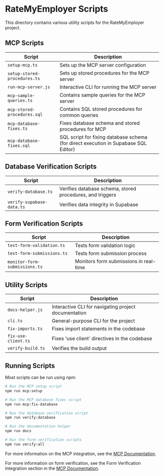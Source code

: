 # RateMyEmployer Scripts

This directory contains various utility scripts for the RateMyEmployer project.

## MCP Scripts

| Script | Description |
|--------|-------------|
| `setup-mcp.ts` | Sets up the MCP server configuration |
| `setup-stored-procedures.ts` | Sets up stored procedures for the MCP server |
| `run-mcp-server.js` | Interactive CLI for running the MCP server |
| `mcp-sample-queries.ts` | Contains sample queries for the MCP server |
| `mcp-stored-procedures.sql` | Contains SQL stored procedures for common queries |
| `mcp-database-fixes.ts` | Fixes database schema and stored procedures for MCP |
| `mcp-database-fixes.sql` | SQL script for fixing database schema (for direct execution in Supabase SQL Editor) |

## Database Verification Scripts

| Script | Description |
|--------|-------------|
| `verify-database.ts` | Verifies database schema, stored procedures, and triggers |
| `verify-supabase-data.ts` | Verifies data integrity in Supabase |

## Form Verification Scripts

| Script | Description |
|--------|-------------|
| `test-form-validation.ts` | Tests form validation logic |
| `test-form-submissions.ts` | Tests form submission process |
| `monitor-form-submissions.ts` | Monitors form submissions in real-time |

## Utility Scripts

| Script | Description |
|--------|-------------|
| `docs-helper.js` | Interactive CLI for navigating project documentation |
| `cli.ts` | General-purpose CLI for the project |
| `fix-imports.ts` | Fixes import statements in the codebase |
| `fix-use-client.ts` | Fixes 'use client' directives in the codebase |
| `verify-build.ts` | Verifies the build output |

## Running Scripts

Most scripts can be run using npm:

```bash
# Run the MCP setup script
npm run mcp:setup

# Run the MCP database fixes script
npm run mcp:fix-database

# Run the database verification script
npm run verify:database

# Run the documentation helper
npm run docs

# Run the form verification scripts
npm run verify:all
```

For more information on the MCP integration, see the [MCP Documentation](../MCP_DOCUMENTATION.md).

For more information on form verification, see the Form Verification Integration section in the [MCP Documentation](../MCP_DOCUMENTATION.md#form-verification-integration). 